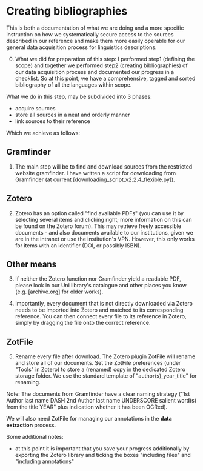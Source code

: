 # Creating bibliographies

This is both a documentation of what we are doing and a more specific instruction on how we systematically secure access to the sources described in our reference and make them more easily operable for our general data acquisition process for linguistics descriptions.

0. What we did for preparation of this step: I performed step1 (defining the scope) and together we performed step2 (creating bibliographies) of our data acquisition process and documented our progress in a checklist.
So at this point, we have a comprehensive, tagged and sorted bibliography of all the languages within scope.

What we do in this step, may be subdivided into 3 phases:

- acquire sources
- store all sources in a neat and orderly manner
- link sources to their reference


Which we achieve as follows:

## Gramfinder

1. The main step will be to find and download sources from the restricted website gramfinder.
I have written a script for downloading from Gramfinder (at current [downloading_script_v2.2.4_flexible.py]).

## Zotero

2. Zotero has an option called "find available PDFs" (you can use it by selecting several items and clicking right; more information on this can be found on the Zotero forum). This may retrieve freely accessible documents - and also documents available to our institutions, given we are in the intranet or use the institution's VPN. However, this only works for items with an identifier (DOI, or possibly ISBN).

## Other means

3. If neither the Zotero function nor Gramfinder yield a readable PDF, please look in our Uni library's catalogue and other places you know (e.g. [archive.org] for older works).


4. Importantly, every document that is not directly downloaded via Zotero needs to be imported into Zotero and matched to its corresponding reference.
You can then connect every file to its reference in Zotero, simply by dragging the file onto the correct reference.

## ZotFile

5. Rename every file after download. The Zotero plugin ZotFile will rename and store all of our documents. Set the ZotFile preferences (under "Tools" in Zotero) to store a (renamed) copy in the dedicated Zotero storage folder. We use the standard template of "author(s)_year_title" for renaming.

Note: The documents from Gramfinder have a clear naming strategy ("1st Author last name DASH 2nd Author last name UNDERSCORE salient word(s) from the title YEAR" plus indication whether it has been OCRed).

We will also need ZotFile for managing our annotations in the **data extraction** process.

Some additional notes:
- at this point it is important that you save your progress additionally by exporting the Zotero library and ticking the boxes "including files" and "including annotations"
